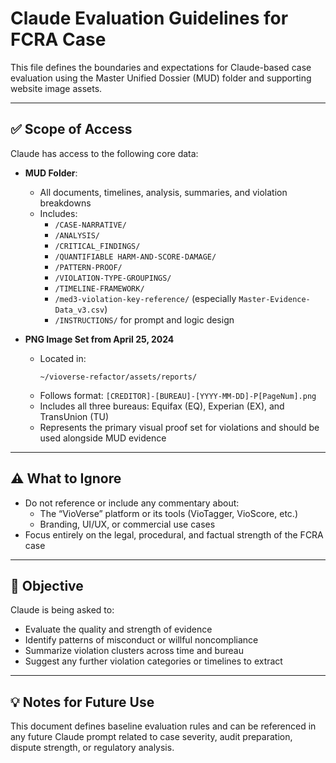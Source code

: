 # Claude Evaluation Guidelines for FCRA Case

This file defines the boundaries and expectations for Claude-based case evaluation using the Master Unified Dossier (MUD) folder and supporting website image assets.

---

## ✅ Scope of Access

Claude has access to the following core data:

- **MUD Folder**:
  - All documents, timelines, analysis, summaries, and violation breakdowns
  - Includes: 
    - `/CASE-NARRATIVE/`
    - `/ANALYSIS/`
    - `/CRITICAL_FINDINGS/`
    - `/QUANTIFIABLE HARM-AND-SCORE-DAMAGE/`
    - `/PATTERN-PROOF/`
    - `/VIOLATION-TYPE-GROUPINGS/`
    - `/TIMELINE-FRAMEWORK/`
    - `/med3-violation-key-reference/` (especially `Master-Evidence-Data_v3.csv`)
    - `/INSTRUCTIONS/` for prompt and logic design

- **PNG Image Set from April 25, 2024**
  - Located in:  
    ```
    ~/vioverse-refactor/assets/reports/
    ```
  - Follows format: `[CREDITOR]-[BUREAU]-[YYYY-MM-DD]-P[PageNum].png`
  - Includes all three bureaus: Equifax (EQ), Experian (EX), and TransUnion (TU)
  - Represents the primary visual proof set for violations and should be used alongside MUD evidence

---

## ⚠️ What to Ignore

- Do not reference or include any commentary about:
  - The “VioVerse” platform or its tools (VioTagger, VioScore, etc.)
  - Branding, UI/UX, or commercial use cases
- Focus entirely on the legal, procedural, and factual strength of the FCRA case

---

## 🎯 Objective

Claude is being asked to:

- Evaluate the quality and strength of evidence
- Identify patterns of misconduct or willful noncompliance
- Summarize violation clusters across time and bureau
- Suggest any further violation categories or timelines to extract

---

## 💡 Notes for Future Use

This document defines baseline evaluation rules and can be referenced in any future Claude prompt related to case severity, audit preparation, dispute strength, or regulatory analysis.
